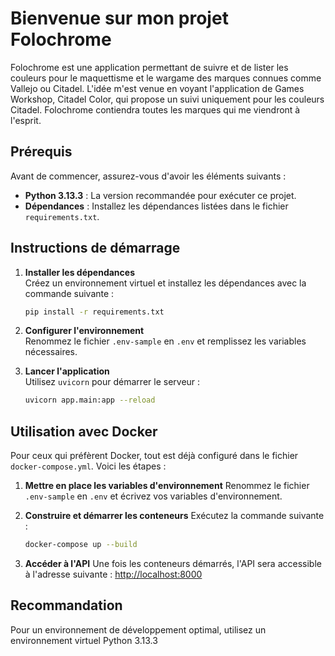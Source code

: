 # Bienvenue sur mon projet Folochrome

Folochrome est une application permettant de suivre et de lister les couleurs pour le maquettisme et le wargame des marques connues comme Vallejo ou Citadel.
L'idée m'est venue en voyant l'application de Games Workshop, Citadel Color, qui propose un suivi uniquement pour les couleurs Citadel. Folochrome contiendra toutes les marques qui me viendront à l'esprit.

## Prérequis

Avant de commencer, assurez-vous d'avoir les éléments suivants :

- **Python 3.13.3** : La version recommandée pour exécuter ce projet.
- **Dépendances** : Installez les dépendances listées dans le fichier `requirements.txt`.

## Instructions de démarrage

1. **Installer les dépendances**  
   Créez un environnement virtuel et installez les dépendances avec la commande suivante :

   ```bash
   pip install -r requirements.txt
   ```

2. **Configurer l'environnement**  
   Renommez le fichier `.env-sample` en `.env` et remplissez les variables nécessaires.

3. **Lancer l'application**  
   Utilisez `uvicorn` pour démarrer le serveur :

   ```bash
   uvicorn app.main:app --reload
   ```

## Utilisation avec Docker

Pour ceux qui préfèrent Docker, tout est déjà configuré dans le fichier `docker-compose.yml`. Voici les étapes :

1. **Mettre en place les variables d'environnement**
   Renommez le fichier `.env-sample` en `.env` et écrivez vos variables d'environnement.

2. **Construire et démarrer les conteneurs**
   Exécutez la commande suivante :

   ```bash
   docker-compose up --build
   ```

3. **Accéder à l'API**
   Une fois les conteneurs démarrés, l'API sera accessible à l'adresse suivante :
   [http://localhost:8000](http://localhost:8000)

## Recommandation

Pour un environnement de développement optimal, utilisez un environnement virtuel Python 3.13.3
